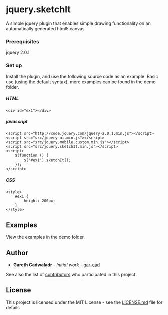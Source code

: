 # jquery.sketchIt

A simple jquery plugin that enables simple drawing functionality on an automatically generated html5 canvas

### Prerequisites

jquery 2.0.1

### Set up

Install the plugin, and use the following source code as an example. Basic use (using the default syntax), more examples can be found in the demo folder.

##### HTML
```
<div id="ex1"></div>
```

##### javascript
```
<script src="http://code.jquery.com/jquery-2.0.1.min.js"></script>
<script src="src/jquery-ui.min.js"></script>
<script src="src/jquery.mobile.custom.min.js"></script>
<script src="src/jquery.sketchIt.min.js"></script>
<script>
    $(function () {
        $('#ex1').sketchIt();
    });
</script>
```

##### CSS
```
<style>
    #ex1 {
        height: 200px;
    }
</style>
```

## Examples

View the examples in the demo folder. 

## Author

* **Gareth Cadwaladr** - *Initial work* - [gar-cad](https://github.com/gar-cad)

See also the list of [contributors](https://github.com/gar-cad/jquery.dataTree/graphs/contributors) who participated in this project.

## License

This project is licensed under the MIT License - see the [LICENSE.md](LICENSE.MD) file for details
